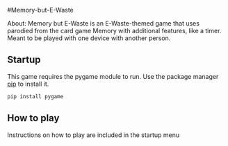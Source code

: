 #Memory-but-E-Waste

About:
Memory but E-Waste is an E-Waste-themed game that uses parodied from the card game Memory with additional features, like a timer. Meant to be played with one device with another person. 

## Startup

This game requires the pygame module to run. Use the package manager [pip](https://pip.pypa.io/en/stable/) to install it.

```bash
pip install pygame
```

## How to play

Instructions on how to play are included in the startup menu 
